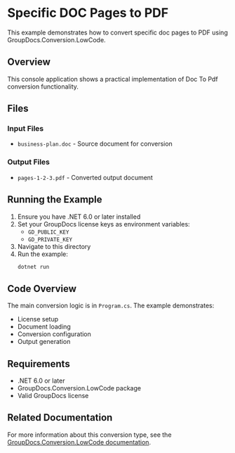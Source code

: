 # Specific DOC Pages to PDF

This example demonstrates how to convert specific doc pages to PDF using GroupDocs.Conversion.LowCode.

## Overview

This console application shows a practical implementation of Doc To Pdf conversion functionality.

## Files

### Input Files
- `business-plan.doc` - Source document for conversion

### Output Files
- `pages-1-2-3.pdf` - Converted output document

## Running the Example

1. Ensure you have .NET 6.0 or later installed
2. Set your GroupDocs license keys as environment variables:
   - `GD_PUBLIC_KEY`
   - `GD_PRIVATE_KEY`
3. Navigate to this directory
4. Run the example:
   ```bash
   dotnet run
   ```

## Code Overview

The main conversion logic is in `Program.cs`. The example demonstrates:
- License setup
- Document loading
- Conversion configuration
- Output generation

## Requirements

- .NET 6.0 or later
- GroupDocs.Conversion.LowCode package
- Valid GroupDocs license

## Related Documentation

For more information about this conversion type, see the [GroupDocs.Conversion.LowCode documentation](https://docs.groupdocs.net/conversion/developer-guide/using-doc-to-pdf-converter/).
